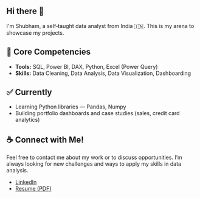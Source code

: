 ## Hi there 👋

I'm Shubham, a self‑taught data analyst from India 🇮🇳. This is my arena to showcase my projects.

## 🚀 Core Competencies
- **Tools:** SQL, Power BI, DAX, Python, Excel (Power Query)
- **Skills:** Data Cleaning, Data Analysis, Data Visualization, Dashboarding

## ✅ Currently
- Learning Python libraries — Pandas, Numpy
- Building portfolio dashboards and case studies (sales, credit card analytics)

## ☕ Connect with Me!
Feel free to contact me about my work or to discuss opportunities. I’m always looking for new challenges and ways to apply my skills in data analysis.

- [LinkedIn](www.linkedin.com/in/shubhamkr17)
- [Resume (PDF)](https://drive.google.com/file/d/1ELzHLLstbcReL_qU9cxnnzz8pRbrpPda/view?usp=sharing)
